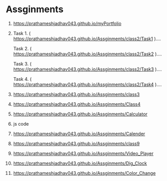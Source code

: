 # Assginments

1. https://prathameshjadhav043.github.io/myPortfolio
2. Task 1. ( https://prathameshjadhav043.github.io/Assginments/class2/Task1 )....


   Task 2. ( https://prathameshjadhav043.github.io/Assginments/class2/Task2 )....
   
   
   Task 3. ( https://prathameshjadhav043.github.io/Assginments/class2/Task3 )....
   
   
   Task 4. ( https://prathameshjadhav043.github.io/Assginments/class2/Task4 )....
   
   
3. https://prathameshjadhav043.github.io/Assginments/class3
4. https://prathameshjadhav043.github.io/Assginments/Class4
5. https://prathameshjadhav043.github.io/Assginments/Calculator
6. js code
7. https://prathameshjadhav043.github.io/Assginments/Calender
8. https://prathameshjadhav043.github.io/Assginments/class9
9. https://prathameshjadhav043.github.io/Assginments/Video_Player
10. https://prathameshjadhav043.github.io/Assginments/Dig_Clock
11. https://prathameshjadhav043.github.io/Assginments/Color_Change


